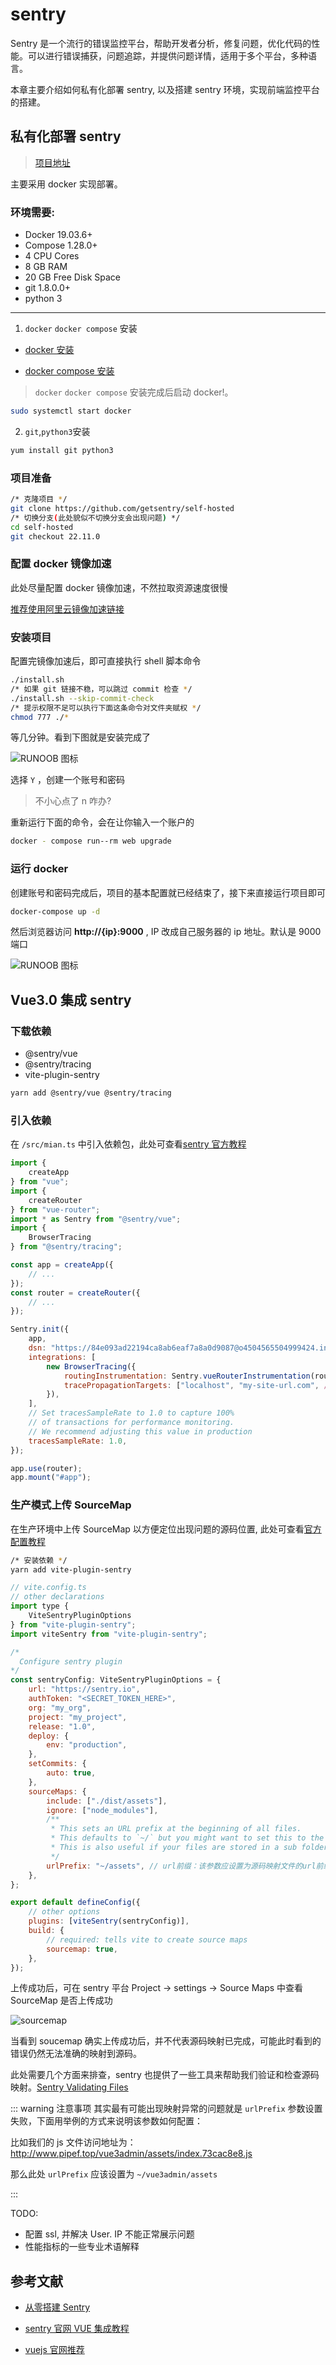 # sentry

Sentry 是一个流行的错误监控平台，帮助开发者分析，修复问题，优化代码的性能。可以进行错误捕获，问题追踪，并提供问题详情，适用于多个平台，多种语言。

本章主要介绍如何私有化部署 sentry, 以及搭建 sentry 环境，实现前端监控平台的搭建。

## 私有化部署 sentry

> [项目地址](https://github.com/getsentry/self-hosted)

主要采用 docker 实现部署。

### 环境需要:

* Docker 19.03.6+
* Compose 1.28.0+
* 4 CPU Cores
* 8 GB RAM
* 20 GB Free Disk Space
* git 1.8.0.0+
* python 3

---

1. `docker` `docker compose` 安装

* [docker 安装](/buildtools/jenkins.html#安装-docker)

* [docker compose 安装](https://www.runoob.com/docker/docker-compose.html)

> `docker`  `docker compose` 安装完成后启动 docker!。

```bash
sudo systemctl start docker
```

2. `git`,`python3`安装

```bash
yum install git python3
```

### 项目准备

```bash
/* 克隆项目 */
git clone https://github.com/getsentry/self-hosted
/* 切换分支(此处貌似不切换分支会出现问题) */
cd self-hosted
git checkout 22.11.0
```

### 配置 docker 镜像加速

此处尽量配置 docker 镜像加速，不然拉取资源速度很慢

[推荐使用阿里云镜像加速链接](https://cr.console.aliyun.com/cn-hangzhou/instances/mirrors)

### 安装项目

配置完镜像加速后，即可直接执行 shell 脚本命令

```bash
./install.sh
/* 如果 git 链接不稳，可以跳过 commit 检查 */
./install.sh --skip-commit-check
/* 提示权限不足可以执行下面这条命令对文件夹赋权 */
chmod 777 ./*
```

等几分钟。看到下图就是安装完成了

![RUNOOB 图标](../assets/sentry_1.png)

选择 `Y` ，创建一个账号和密码

> 不小心点了 n 咋办?

重新运行下面的命令，会在让你输入一个账户的

```bash
docker - compose run--rm web upgrade
```

### 运行 docker

创建账号和密码完成后，项目的基本配置就已经结束了，接下来直接运行项目即可

```bash
docker-compose up -d
```

然后浏览器访问 **http://{ip}:9000** , IP 改成自己服务器的 ip 地址。默认是 9000 端口

![RUNOOB 图标](../assets/sentry_2.png)

## Vue3.0 集成 sentry

### 下载依赖

* @sentry/vue
* @sentry/tracing
* vite-plugin-sentry

```bash
yarn add @sentry/vue @sentry/tracing
```

### 引入依赖

在 `/src/mian.ts` 中引入依赖包，此处可查看[sentry 官方教程](https://docs.sentry.io/platforms/javascript/guides/vue/#vue-3)

```js
import {
    createApp
} from "vue";
import {
    createRouter
} from "vue-router";
import * as Sentry from "@sentry/vue";
import {
    BrowserTracing
} from "@sentry/tracing";

const app = createApp({
    // ...
});
const router = createRouter({
    // ...
});

Sentry.init({
    app,
    dsn: "https://84e093ad22194ca8ab6eaf7a8a0d9087@o4504565504999424.ingest.sentry.io/4504565506441216",
    integrations: [
        new BrowserTracing({
            routingInstrumentation: Sentry.vueRouterInstrumentation(router),
            tracePropagationTargets: ["localhost", "my-site-url.com", /^\//],
        }),
    ],
    // Set tracesSampleRate to 1.0 to capture 100%
    // of transactions for performance monitoring.
    // We recommend adjusting this value in production
    tracesSampleRate: 1.0,
});

app.use(router);
app.mount("#app");
```

### 生产模式上传 SourceMap

在生产环境中上传 SourceMap 以方便定位出现问题的源码位置, 此处可查看[官方配置教程](https://www.npmjs.com/package/vite-plugin-sentry)

```bash
/* 安装依赖 */
yarn add vite-plugin-sentry
```

```js
// vite.config.ts
// other declarations
import type {
    ViteSentryPluginOptions
} from "vite-plugin-sentry";
import viteSentry from "vite-plugin-sentry";

/*
  Configure sentry plugin
*/
const sentryConfig: ViteSentryPluginOptions = {
    url: "https://sentry.io",
    authToken: "<SECRET_TOKEN_HERE>",
    org: "my_org",
    project: "my_project",
    release: "1.0",
    deploy: {
        env: "production",
    },
    setCommits: {
        auto: true,
    },
    sourceMaps: {
        include: ["./dist/assets"],
        ignore: ["node_modules"],
        /**
         * This sets an URL prefix at the beginning of all files.
         * This defaults to `~/` but you might want to set this to the full URL.
         * This is also useful if your files are stored in a sub folder. eg: url-prefix `~/static/js`.
         */
        urlPrefix: "~/assets", // url前缀：该参数应设置为源码映射文件的url前缀。可参考下面注意事项
    },
};

export default defineConfig({
    // other options
    plugins: [viteSentry(sentryConfig)],
    build: {
        // required: tells vite to create source maps
        sourcemap: true,
    },
});
```

上传成功后，可在 sentry 平台 Project -> settings -> Source Maps 中查看 SourceMap 是否上传成功

![sourcemap](../assets/sentry_3.png)

当看到 soucemap 确实上传成功后，并不代表源码映射已完成，可能此时看到的错误仍然无法准确的映射到源码。

此处需要几个方面来排查，sentry 也提供了一些工具来帮助我们验证和检查源码映射。[Sentry Validating Files](https://docs.sentry.io/platforms/javascript/guides/vue/sourcemaps/validating/)

::: warning 注意事项
其实最有可能出现映射异常的问题就是 `urlPrefix` 参数设置失败，下面用举例的方式来说明该参数如何配置：

比如我们的 js 文件访问地址为：http://www.pipef.top/vue3admin/assets/index.73cac8e8.js

那么此处 `urlPrefix` 应该设置为 `~/vue3admin/assets`

:::

TODO:

* 配置 ssl, 并解决 User. IP 不能正常展示问题
* 性能指标的一些专业术语解释

## 参考文献

* [从零搭建 Sentry](https://blog.csdn.net/maomaolaoshi/article/details/128203552)

* [sentry 官网 VUE 集成教程](https://docs.sentry.io/platforms/javascript/guides/vue/)

* [vuejs 官网推荐](https://cn.vuejs.org/guide/best-practices/production-deployment.html#tracking-runtime-errors)

